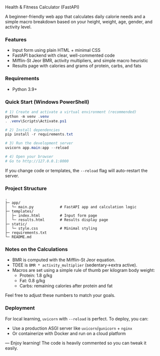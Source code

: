 Health & Fitness Calculator (FastAPI)

A beginner-friendly web app that calculates daily calorie needs and a simple macro breakdown based on your height, weight, age, gender, and activity level.

### Features
- Input form using plain HTML + minimal CSS
- FastAPI backend with clear, well-commented code
- Mifflin-St Jeor BMR, activity multipliers, and simple macro heuristic
- Results page with calories and grams of protein, carbs, and fats

### Requirements
- Python 3.9+

### Quick Start (Windows PowerShell)
```powershell
# 1) Create and activate a virtual environment (recommended)
python -m venv .venv
. .venv\Scripts\Activate.ps1

# 2) Install dependencies
pip install -r requirements.txt

# 3) Run the development server
uvicorn app.main:app --reload

# 4) Open your browser
# Go to http://127.0.0.1:8000
```

If you change code or templates, the `--reload` flag will auto-restart the server.

### Project Structure
```
.
├─ app/
│  └─ main.py            # FastAPI app and calculation logic
├─ templates/
│  ├─ index.html         # Input form page
│  └─ results.html       # Results display page
├─ static/
│  └─ style.css          # Minimal styling
├─ requirements.txt
└─ README.md
```

### Notes on the Calculations
- BMR is computed with the Mifflin-St Jeor equation.
- TDEE is `BMR * activity_multiplier` (sedentary→extra active).
- Macros are set using a simple rule of thumb per kilogram body weight:
  - Protein: 1.8 g/kg
  - Fat: 0.8 g/kg
  - Carbs: remaining calories after protein and fat

Feel free to adjust these numbers to match your goals.

### Deployment
For local learning, `uvicorn` with `--reload` is perfect. To deploy, you can:
- Use a production ASGI server like `uvicorn`/`gunicorn` + `nginx`
- Or containerize with Docker and run on a cloud platform

—
Enjoy learning! The code is heavily commented so you can tweak it easily.


